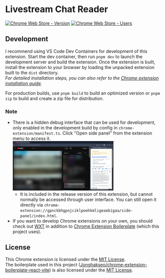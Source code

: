 # Livestream Chat Reader

[![Chrome Web Store - Version](https://img.shields.io/chrome-web-store/v/gpnckbhgpnjciklpoehkmligeaebigaa?style=flat-square&color=%234285f4&label=Version&logo=google-chrome)](https://chromewebstore.google.com/detail/gpnckbhgpnjciklpoehkmligeaebigaa)
[![Chrome Web Store - Users](https://img.shields.io/chrome-web-store/users/gpnckbhgpnjciklpoehkmligeaebigaa?style=flat-square&color=%234285f4&label=Users&logo=googlechrome)](https://chromewebstore.google.com/detail/gpnckbhgpnjciklpoehkmligeaebigaa)

## Development

I recommend using VS Code Dev Containers for development of this extension. Start the dev container, then run `pnpm dev` to launch the development server and build the extension. Once the extension is built, install the extension to your browser by loading the unpacked extension built to the `dist` directory.  
*For detailed installation steps, you can also refer to the [Chrome extension installation guide](https://github.com/Jonghakseo/chrome-extension-boilerplate-react-vite#for-chrome-).*

For production builds, use `pnpm build` to build an optimized version or `pnpm zip` to build and create a zip file for distribution.

### Note

- There is a hidden debug interface that can be used for development, only enabled in the development build by config in `chrome-extension/manifest.ts`. Click "Open side panel" from the extension menu to access it.  
  <img src="docs/debug-side-panel.png" width="320" alt="Debug side panel">
  - It is included in the release version of this extension, but cannot normally be accessed through user interface. You can still open it directly via `chrome-extension://gpnckbhgpnjciklpoehkmligeaebigaa/side-panel/index.html`.
- If you want to develop Chrome extensions on your own, you should check out [WXT](https://github.com/wxt-dev/wxt) in addition to [Chrome Extension Boilerplate](https://github.com/Jonghakseo/chrome-extension-boilerplate-react-vite) (which this project uses).

## License

This Chrome extension is licensed under the [MIT License](LICENSE).  
The boilerplate used in this project ([Jonghakseo/chrome-extension-boilerplate-react-vite](https://github.com/Jonghakseo/chrome-extension-boilerplate-react-vite)) is also licensed under the [MIT License](LICENSE.boilerplate).
